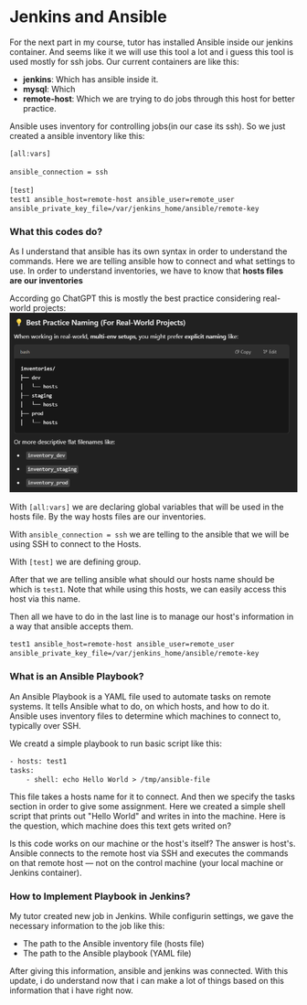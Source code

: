 # Jenkins and Ansible 

For the next part in my course, tutor has installed Ansible inside our jenkins container. And seems like it we will use this tool a lot and i guess this tool is used mostly for ssh jobs. Our current containers are like this:

 - **jenkins**: Which has ansible inside it.
 - **mysql**: Which  
 - **remote-host**: Which we are trying to do jobs through this host for better practice.

Ansible uses inventory for controlling jobs(in our case its ssh). So we just created a ansible inventory like this:

    [all:vars]

    ansible_connection = ssh

    [test]
    test1 ansible_host=remote-host ansible_user=remote_user ansible_private_key_file=/var/jenkins_home/ansible/remote-key

### What this codes do?

As I understand that ansible has its own syntax in order to understand the commands. Here we are telling ansible how to connect and what settings to use. In order to understand inventories, we have to know that **hosts files are our inventories**

According go ChatGPT this is mostly the best practice considering real-world projects:
![alt text](image.png)

With `[all:vars]` we are declaring global variables that will be used in the hosts file. By the way hosts files are our inventories. 

With `ansible_connection = ssh` we are telling to the ansible that we will be using SSH to connect to the Hosts.

With `[test]` we are defining group.

After that we are telling ansible what should our hosts name should be which is `test1`. Note that while using this hosts, we can easily access this host via this name.

Then all we have to do in the last line is to manage our host's information in a way that ansible accepts them.
    
    test1 ansible_host=remote-host ansible_user=remote_user ansible_private_key_file=/var/jenkins_home/ansible/remote-key

### What is an Ansible Playbook?

An Ansible Playbook is a YAML file used to automate tasks on remote systems.
It tells Ansible what to do, on which hosts, and how to do it. Ansible uses inventory files to determine which machines to connect to, typically over SSH.

We creatd a simple playbook to run basic script like this:

    - hosts: test1
    tasks:
        - shell: echo Hello World > /tmp/ansible-file

This file takes a hosts name for it to connect. And then we specify the tasks section in order to give some assignment. Here we created a simple shell script that prints out "Hello World" and writes in into the machine. Here is the question, which machine does this text gets writed on? 

Is this code works on our machine or the host's itself? The answer is host's. Ansible connects to the remote host via SSH and executes the commands on that remote host — not on the control machine (your local machine or Jenkins container).

### How to Implement Playbook in Jenkins?

My tutor created new job in Jenkins. While configurin settings, we gave the necessary information to the job like this:

- The path to the Ansible inventory file (hosts file)
- The path to the Ansible playbook (YAML file)

After giving this information, ansible and jenkins was connected. With this update, i do understand now that i can make a lot of things based on this information that i have right now. 